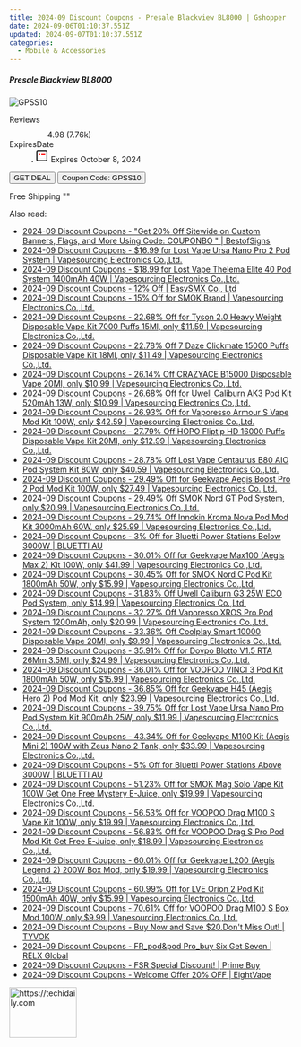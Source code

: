 ```yaml
---
title: 2024-09 Discount Coupons - Presale Blackview BL8000 | Gshopper
date: 2024-09-06T01:10:37.551Z
updated: 2024-09-07T01:10:37.551Z
categories:
  - Mobile & Accessories
---
```



<div class="max-w-4xl mx-auto grid grid-cols-1 lg:max-w-5xl lg:gap-x-20 lg:grid-cols-2">
  <div class="relative p-3 col-start-1 row-start-1 flex flex-col-reverse rounded-lg bg-gradient-to-t from-black/75 via-black/0 sm:bg-none sm:row-start-2 sm:p-0 lg:row-start-1">
    <h5 class="mt-1 text-lg font-semibold text-white sm:text-slate-900 md:text-2xl dark:sm:text-white">Presale Blackview BL8000</h5>
  </div>
  
  <div class="col-start-1 col-end-3 row-start-1 grid gap-4 sm:mb-6 sm:grid-cols-4 lg:col-start-2 lg:row-span-6 lg:row-end-6 lg:mb-0 lg:gap-6">
      <img src="&quot;&quot;" onClick="javascript:window.open(decodeURIComponent('%22https%3A%2F%2Fwww.shareasale.com%2Fu.cfm%3Fd%3D1118644%26m%3D97331%26u%3D4338022%22'), '_blank');void(0);" alt="GPSS10" class="h-60 w-full rounded-lg object-cover sm:col-span-2 sm:h-52 lg:col-span-full" loading="lazy" />
    
  </div>
  <dl class="row-start-2 mt-4 flex items-center text-xs font-medium sm:row-start-3 sm:mt-1 md:mt-2.5 lg:row-start-2">
    <dt class="sr-only">Reviews</dt>
    <dd class="flex items-center text-indigo-600 dark:text-indigo-400">
      <svg width="24" height="24" fill="none" aria-hidden="true" class="mr-1 stroke-current dark:stroke-indigo-500">
        <path d="m12 5 2 5h5l-4 4 2.103 5L12 16l-5.103 3L9 14l-4-4h5l2-5Z" stroke-width="2" stroke-linecap="round" stroke-linejoin="round" />
      </svg>
      <span>4.98 <span class="font-normal text-slate-400">(7.76k)</span></span>
    </dd>
    <dt class="sr-only">ExpiresDate</dt>
    <dd class="flex items-center">
      <svg width="2" height="2" aria-hidden="true" fill="currentColor" class="mx-3 text-slate-300">
        <circle cx="1" cy="1" r="1" />
      </svg>
      <svg width="24" height="24" viewBox="0 0 24 24" fill="none" stroke="currentColor" stroke-width="2">
        <rect x="3" y="3" width="18" height="18" rx="2" fill="#fff" />
        <path d="M6 10L18 10" stroke="red" stroke-width="2" fill="none" />
        <path d="M10 6L10 18" stroke="#fff" stroke-width="2" fill="none" />
      </svg>
      Expires October 8, 2024    </dd>
  </dl>
  <div class="col-start-1 row-start-3 mt-4 self-center sm:col-start-2 sm:row-span-2 sm:row-start-2 sm:mt-0 lg:col-start-1 lg:row-start-3 lg:row-end-4 lg:mt-6">
    <button type="button" onClick="javascript:window.open(decodeURIComponent('%22https%3A%2F%2Fwww.shareasale.com%2Fu.cfm%3Fd%3D1118644%26m%3D97331%26u%3D4338022%22'), '_blank');void(0);" class="rounded-lg bg-red-600 px-3 py-2 text-sm font-medium leading-6 text-white">GET DEAL</button>
    <button type="button" onClick="javascript:window.open(decodeURIComponent('%22https%3A%2F%2Fwww.shareasale.com%2Fu.cfm%3Fd%3D1118644%26m%3D97331%26u%3D4338022%22'), '_blank');void(0);" class="border-dashed border-2 border-indigo-600 bg-green-100 text-sm leading-6 font-medium py-2 px-3 rounded-lg">Coupon Code: GPSS10</button>
  </div>
  <p class="col-start-1 mt-4 text-sm leading-6 sm:col-span-2 lg:col-span-1 lg:row-start-4 lg:mt-6 dark:text-slate-400">
    Free Shipping 
""  </p>
</div>
<span class="atpl-alsoreadstyle">Also read:</span>
<div><ul>
<li><a href="https://coupons.techidaily.com/coupon-1088225-share-63219-sale/"><u>2024-09 Discount Coupons - "Get 20% Off Sitewide on Custom Banners, Flags, and More Using Code: COUPONBO " | BestofSigns</u></a></li>
<li><a href="https://coupons.techidaily.com/coupon-1113757-share-90958-sale/"><u>2024-09 Discount Coupons - $16.99 for Lost Vape Ursa Nano Pro 2 Pod System | Vapesourcing Electronics Co.,Ltd.</u></a></li>
<li><a href="https://coupons.techidaily.com/coupon-1113756-share-90958-sale/"><u>2024-09 Discount Coupons - $18.99 for Lost Vape Thelema Elite 40 Pod System 1400mAh 40W | Vapesourcing Electronics Co.,Ltd.</u></a></li>
<li><a href="https://coupons.techidaily.com/coupon-1106031-share-81748-sale/"><u>2024-09 Discount Coupons - 12% Off | EasySMX Co., Ltd</u></a></li>
<li><a href="https://coupons.techidaily.com/coupon-873279-share-90958-sale/"><u>2024-09 Discount Coupons - 15% Off for SMOK Brand | Vapesourcing Electronics Co.,Ltd.</u></a></li>
<li><a href="https://coupons.techidaily.com/coupon-1024539-share-90958-sale/"><u>2024-09 Discount Coupons - 22.68% Off for Tyson 2.0 Heavy Weight Disposable Vape Kit 7000 Puffs 15Ml, only $11.59 | Vapesourcing Electronics Co.,Ltd.</u></a></li>
<li><a href="https://coupons.techidaily.com/coupon-1100388-share-90958-sale/"><u>2024-09 Discount Coupons - 22.78% Off 7 Daze Clickmate 15000 Puffs Disposable Vape Kit 18Ml, only $11.49 | Vapesourcing Electronics Co.,Ltd.</u></a></li>
<li><a href="https://coupons.techidaily.com/coupon-1080875-share-90958-sale/"><u>2024-09 Discount Coupons - 26.14% Off CRAZYACE B15000 Disposable Vape 20Ml, only $10.99 | Vapesourcing Electronics Co.,Ltd.</u></a></li>
<li><a href="https://coupons.techidaily.com/coupon-979075-share-90958-sale/"><u>2024-09 Discount Coupons - 26.68% Off for Uwell Caliburn AK3 Pod Kit 520mAh 13W, only $10.99 | Vapesourcing Electronics Co.,Ltd.</u></a></li>
<li><a href="https://coupons.techidaily.com/coupon-1058159-share-90958-sale/"><u>2024-09 Discount Coupons - 26.93% Off for Vaporesso Armour S Vape Mod Kit 100W, only $42.59 | Vapesourcing Electronics Co.,Ltd.</u></a></li>
<li><a href="https://coupons.techidaily.com/coupon-1113417-share-90958-sale/"><u>2024-09 Discount Coupons - 27.79% Off HOPO Fliptip HD 16000 Puffs Disposable Vape Kit 20Ml, only $12.99 | Vapesourcing Electronics Co.,Ltd.</u></a></li>
<li><a href="https://coupons.techidaily.com/coupon-1060143-share-90958-sale/"><u>2024-09 Discount Coupons - 28.78% Off Lost Vape Centaurus B80 AIO Pod System Kit 80W, only $40.59 | Vapesourcing Electronics Co.,Ltd.</u></a></li>
<li><a href="https://coupons.techidaily.com/coupon-988886-share-90958-sale/"><u>2024-09 Discount Coupons - 29.49% Off for Geekvape Aegis Boost Pro 2 Pod Mod Kit 100W, only $27.49 | Vapesourcing Electronics Co.,Ltd.</u></a></li>
<li><a href="https://coupons.techidaily.com/coupon-1069751-share-90958-sale/"><u>2024-09 Discount Coupons - 29.49% Off SMOK Nord GT Pod System, only $20.99 | Vapesourcing Electronics Co.,Ltd.</u></a></li>
<li><a href="https://coupons.techidaily.com/coupon-1093537-share-90958-sale/"><u>2024-09 Discount Coupons - 29.74% Off Innokin Kroma Nova Pod Mod Kit 3000mAh 60W, only $25.99 | Vapesourcing Electronics Co.,Ltd.</u></a></li>
<li><a href="https://coupons.techidaily.com/coupon-1083022-share-109567-sale/"><u>2024-09 Discount Coupons - 3% Off for Bluetti Power Stations Below 3000W | BLUETTI AU</u></a></li>
<li><a href="https://coupons.techidaily.com/coupon-889771-share-90958-sale/"><u>2024-09 Discount Coupons - 30.01% Off for Geekvape Max100 (Aegis Max 2) Kit 100W, only $41.99 | Vapesourcing Electronics Co.,Ltd.</u></a></li>
<li><a href="https://coupons.techidaily.com/coupon-1021496-share-90958-sale/"><u>2024-09 Discount Coupons - 30.45% Off for SMOK Nord C Pod Kit 1800mAh 50W, only $15.99 | Vapesourcing Electronics Co.,Ltd.</u></a></li>
<li><a href="https://coupons.techidaily.com/coupon-1084142-share-90958-sale/"><u>2024-09 Discount Coupons - 31.83% Off Uwell Caliburn G3 25W ECO Pod System, only $14.99 | Vapesourcing Electronics Co.,Ltd.</u></a></li>
<li><a href="https://coupons.techidaily.com/coupon-1080278-share-90958-sale/"><u>2024-09 Discount Coupons - 32.27% Off Vaporesso XROS Pro Pod System 1200mAh, only $20.99 | Vapesourcing Electronics Co.,Ltd.</u></a></li>
<li><a href="https://coupons.techidaily.com/coupon-1087945-share-90958-sale/"><u>2024-09 Discount Coupons - 33.36% Off Coolplay Smart 10000 Disposable Vape 20Ml, only $9.99 | Vapesourcing Electronics Co.,Ltd.</u></a></li>
<li><a href="https://coupons.techidaily.com/coupon-872577-share-90958-sale/"><u>2024-09 Discount Coupons - 35.91% Off for Dovpo Blotto V1.5 RTA 26Mm 3.5Ml, only $24.99 | Vapesourcing Electronics Co.,Ltd.</u></a></li>
<li><a href="https://coupons.techidaily.com/coupon-996071-share-90958-sale/"><u>2024-09 Discount Coupons - 36.01% Off for VOOPOO VINCI 3 Pod Kit 1800mAh 50W, only $15.99 | Vapesourcing Electronics Co.,Ltd.</u></a></li>
<li><a href="https://coupons.techidaily.com/coupon-871444-share-90958-sale/"><u>2024-09 Discount Coupons - 36.85% Off for Geekvape H45 (Aegis Hero 2) Pod Mod Kit, only $23.99 | Vapesourcing Electronics Co.,Ltd.</u></a></li>
<li><a href="https://coupons.techidaily.com/coupon-940109-share-90958-sale/"><u>2024-09 Discount Coupons - 39.75% Off for Lost Vape Ursa Nano Pro Pod System Kit 900mAh 25W, only $11.99 | Vapesourcing Electronics Co.,Ltd.</u></a></li>
<li><a href="https://coupons.techidaily.com/coupon-829868-share-90958-sale/"><u>2024-09 Discount Coupons - 43.34% Off for Geekvape M100 Kit (Aegis Mini 2) 100W with Zeus Nano 2 Tank, only $33.99 | Vapesourcing Electronics Co.,Ltd.</u></a></li>
<li><a href="https://coupons.techidaily.com/coupon-1083021-share-109567-sale/"><u>2024-09 Discount Coupons - 5% Off for Bluetti Power Stations Above 3000W | BLUETTI AU</u></a></li>
<li><a href="https://coupons.techidaily.com/coupon-1028464-share-90958-sale/"><u>2024-09 Discount Coupons - 51.23% Off for SMOK Mag Solo Vape Kit 100W Get One Free Mystery E-Juice, only $19.99 | Vapesourcing Electronics Co.,Ltd.</u></a></li>
<li><a href="https://coupons.techidaily.com/coupon-1028168-share-90958-sale/"><u>2024-09 Discount Coupons - 56.53% Off for VOOPOO Drag M100 S Vape Kit 100W, only $19.99 | Vapesourcing Electronics Co.,Ltd.</u></a></li>
<li><a href="https://coupons.techidaily.com/coupon-832299-share-90958-sale/"><u>2024-09 Discount Coupons - 56.83% Off for VOOPOO Drag S Pro Pod Mod Kit Get Free E-Juice, only $18.99 | Vapesourcing Electronics Co.,Ltd.</u></a></li>
<li><a href="https://coupons.techidaily.com/coupon-794856-share-90958-sale/"><u>2024-09 Discount Coupons - 60.01% Off for Geekvape L200 (Aegis Legend 2) 200W Box Mod, only $19.99 | Vapesourcing Electronics Co.,Ltd.</u></a></li>
<li><a href="https://coupons.techidaily.com/coupon-1005252-share-90958-sale/"><u>2024-09 Discount Coupons - 60.99% Off for LVE Orion 2 Pod Kit 1500mAh 40W, only $15.99 | Vapesourcing Electronics Co.,Ltd.</u></a></li>
<li><a href="https://coupons.techidaily.com/coupon-1028474-share-90958-sale/"><u>2024-09 Discount Coupons - 70.61% Off for VOOPOO Drag M100 S Box Mod 100W, only $9.99 | Vapesourcing Electronics Co.,Ltd.</u></a></li>
<li><a href="https://coupons.techidaily.com/coupon-1113441-share-155934-sale/"><u>2024-09 Discount Coupons - Buy Now and Save $20.Don't Miss Out! | TYVOK</u></a></li>
<li><a href="https://coupons.techidaily.com/coupon-1111726-share-92020-sale/"><u>2024-09 Discount Coupons - FR_pod&pod Pro_buy Six Get Seven | RELX Global</u></a></li>
<li><a href="https://coupons.techidaily.com/coupon-1113038-share-96806-sale/"><u>2024-09 Discount Coupons - FSR Special Discount! | Prime Buy</u></a></li>
<li><a href="https://coupons.techidaily.com/coupon-1114215-share-59344-sale/"><u>2024-09 Discount Coupons - Welcome Offer 20% OFF | EightVape</u></a></li>
</ul></div>

<ins class="adsbygoogle"
      style="display:block"
      data-ad-client="ca-pub-7571918770474297"
      data-ad-slot="8358498916"
      data-ad-format="auto"
      data-full-width-responsive="true"></ins>
<!-- affiliate ads begin -->
<a href="https://review-au.sjv.io/c/5597632/2098701/14409" target="_top" id="2098701">
  <img src="//a.impactradius-go.com/display-ad/14409-2098701" border="0" alt="https://techidaily.com" width="120" height="90"/>
</a>
<img height="0" width="0" src="https://review-au.sjv.io/i/5597632/2098701/14409" style="position:absolute;visibility:hidden;" border="0" />
<!-- affiliate ads end -->